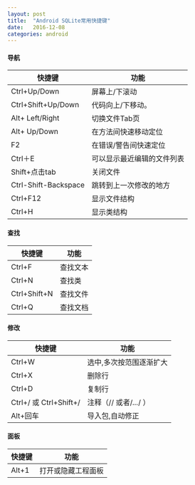 ```yaml
---
layout: post
title:  "Android SQLite常用快捷键"
date:   2016-12-08
categories: android
---
```


#### 导航

 快捷键 | 功能 
 ----- | ----
 Ctrl+Up/Down | 屏幕上/下滚动
 Ctrl+Shift+Up/Down | 代码向上/下移动。
 Alt+ Left/Right | 切换文件Tab页
 Alt+ Up/Down | 在方法间快速移动定位
 F2 | 在错误/警告间快速定位
 Ctrl＋E | 可以显示最近编辑的文件列表
 Shift+点击tab | 关闭文件
 Ctrl-Shift-Backspace | 跳转到上一次修改的地方
 Ctrl+F12 | 显示文件结构
 Ctrl+H | 显示类结构

 #### 查找

 快捷键 | 功能 
 ----- | ----
 Ctrl+F | 查找文本
 Ctrl+N | 查找类
 Ctrl+Shift+N | 查找文件
 Ctrl+Q | 查找文档

#### 修改

 快捷键 | 功能 
 ----- | ----
 Ctrl+W | 选中,多次按范围逐渐扩大
 Ctrl+X | 删除行
 Ctrl+D | 复制行
 Ctrl+/ 或 Ctrl+Shift+/ | 注释（// 或者/*...*/ ）
 Alt+回车 | 导入包,自动修正

#### 面板

快捷键 | 功能 
 ----- | ----
 Alt+1 | 打开或隐藏工程面板

